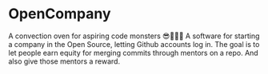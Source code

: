 # OpenCompany
A convection oven for aspiring code monsters 😎💯👨‍💻
A software for starting a company in the Open Source, letting Github accounts log in.
The goal is to let people earn equity for merging commits through mentors on a repo.
And also give those mentors a reward.

